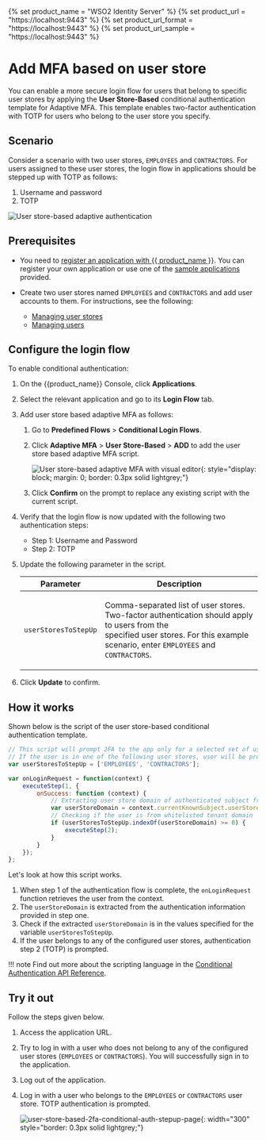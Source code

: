 {% set product_name = "WSO2 Identity Server" %}
{% set product_url = "https://localhost:9443" %}
{% set product_url_format = "https://localhost:9443" %}
{% set product_url_sample = "https://localhost:9443" %}

# Add MFA based on user store

You can enable a more secure login flow for users that belong to specific user stores by applying the **User Store-Based** conditional authentication template for Adaptive MFA. This template enables two-factor authentication with TOTP for users who belong to the user store you specify.

## Scenario

Consider a scenario with two user stores, `EMPLOYEES` and `CONTRACTORS`. For users assigned to these user stores, the login flow in applications should be stepped up with TOTP as follows:

1. Username and password
2. TOTP

![User store-based adaptive authentication]({{base_path}}/assets/img/guides/conditional-auth/user-store-based-adaptive-auth.png)

## Prerequisites

- You need to [register an application with {{ product_name }}]({{base_path}}/guides/applications/). You can register your own application or use one of the [sample applications]({{base_path}}/get-started/try-samples/) provided.

- Create two user stores named `EMPLOYEES` and `CONTRACTORS` and add user accounts to them. For instructions, see the following:

    - [Managing user stores]({{base_path}}/guides/users/user-stores/)
    - [Managing users]({{base_path}}/guides/users/manage-users/)

## Configure the login flow

To enable conditional authentication:

1. On the {{product_name}} Console, click **Applications**.

2. Select the relevant application and go to its **Login Flow** tab.

3. Add user store based adaptive MFA as follows:

    1. Go to **Predefined Flows** > **Conditional Login Flows**.

    2. Click **Adaptive MFA** > **User Store-Based** > **ADD** to add the user store based adaptive MFA script.

        ![User store-based adaptive MFA with visual editor]({{base_path}}/assets/img/guides/conditional-auth/user-store-based-adaptive-mfa-with-visual-editor.png){: style="display: block; margin: 0; border: 0.3px solid lightgrey;"}

    3. Click **Confirm** on the prompt to replace any existing script with the current script.

4. Verify that the login flow is now updated with the following two authentication steps:

    - Step 1: Username and Password
    - Step 2: TOTP

5. Update the following parameter in the script.

      <table>
         <thead>
            <tr>
               <th>Parameter</th>
               <th>Description</th>
            </tr>
         </thead>
         <tbody>
            <tr>
               <td><code>userStoresToStepUp</code></td>
               <td><p> Comma-separated list of user stores. Two-factor authentication should apply to users from the </br>specified user stores. For this example scenario, enter <code>EMPLOYEES</code> and <code>CONTRACTORS</code>.</td>
            </tr>
         </tbody>
      </table>

6. Click **Update** to confirm.

## How it works

Shown below is the script of the user store-based conditional authentication template.

```js
// This script will prompt 2FA to the app only for a selected set of user stores.
// If the user is in one of the following user stores, user will be prompted 2FA
var userStoresToStepUp = ['EMPLOYEES', 'CONTRACTORS'];

var onLoginRequest = function(context) {
    executeStep(1, {
        onSuccess: function (context) {
            // Extracting user store domain of authenticated subject from the first step
            var userStoreDomain = context.currentKnownSubject.userStoreDomain;
            // Checking if the user is from whitelisted tenant domain
            if (userStoresToStepUp.indexOf(userStoreDomain) >= 0) {
                executeStep(2);
            }
        }
    });
};
```

Let's look at how this script works.

1. When step 1 of the authentication flow is complete, the `onLoginRequest` function retrieves the user from the context.
2. The `userStoreDomain` is extracted from the authentication information provided in step one.
3. Check if the extracted `userStoreDomain` is in the values specified for the variable `userStoresToStepUp`.
4. If the user belongs to any of the configured user stores, authentication step 2 (TOTP) is prompted.

!!! note
      Find out more about the scripting language in the [Conditional Authentication API Reference]({{base_path}}/references/conditional-auth/api-reference/).

## Try it out

Follow the steps given below.

1. Access the application URL.
2. Try to log in with a user who does not belong to any of the configured user stores (`EMPLOYEES` or `CONTRACTORS`). You will successfully sign in to the application.
3. Log out of the application.
4. Log in with a user who belongs to the `EMPLOYEES` or `CONTRACTORS` user store. TOTP authentication is prompted.

    ![user-store-based-2fa-conditional-auth-stepup-page]({{base_path}}/assets/img/guides/conditional-auth/totp-step-up.png){: width="300" style="border: 0.3px solid lightgrey;"}